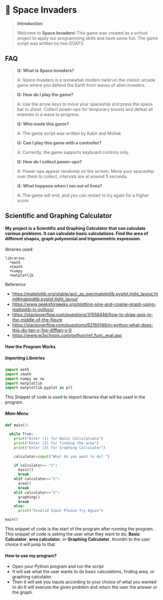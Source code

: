# 🚀 Space Invaders 

> **Introduction**
>
> Welcome to **Space Invaders**! This game was created as a school project to apply our programming skills and have some fun. The game script was written by two GOATS.

## FAQ

> **Q: What is Space Invaders?**
>
> A: Space Invaders is a somewhat modern twist on the classic arcade game where you defend the Earth from waves of alien invaders.

> **Q: How do I play the game?**
>
> A: Use the arrow keys to move your spaceship and press the space bar to shoot. Collect power-ups for temporary boosts and defeat all enemies in a wave to progress.

> **Q: Who made this game?**
>
> A: The game script was written by Kabir and Mohak

> **Q: Can I play this game with a controller?**
>
> A: Currently, the game supports keyboard controls only.

> **Q: How do I collect power-ups?**
>
> A: Power-ups appear randomly on the screen. Move your spaceship over them to collect, intervals are at around 5 seconds.

> **Q: What happens when I run out of lives?**
>
> A: The game will end, and you can restart to try again for a higher score.


## Scientific and Graphing Calculator
#### My project is a Scientific and Graphing Calculator that can calculate various problems. It can calculate basic calculations. Find the area of different shapes, graph polynomial and trigonometric expression. 

libraries used:
```
libraries 
  •math
  •Cmath
  •numpy
  •matplotlib
```

Reference
- https://matplotlib.org/stable/api/_as_gen/matplotlib.pyplot.tight_layout.html#matplotlib.pyplot.tight_layout
- https://www.geeksforgeeks.org/plotting-sine-and-cosine-graph-using-matloplib-in-python/
- https://stackoverflow.com/questions/31556446/how-to-draw-axis-in-the-middle-of-the-figure
- https://stackoverflow.com/questions/62160148/in-python-what-does-this-do-tan-y-1np-difftan-y-0
- https://www.w3schools.com/python/ref_func_eval.asp


#### How the Program Works
##### Importing Libraries
``` python
import math
import cmath
import numpy as np
import matplotlib
import matplotlib.pyplot as plt
```
This Snippet of code is used to import libraries that will be used in the program. 


##### Main Menu
```python
def main():

  while True:
    print("Enter (1) for Basic Calculations")
    print("Enter (2) for finding the area")
    print("Enter (3) for Graphing Calculator")

    calculator=input("What do you want to do? ")

    if calculator== "1":
      basic()
      break
    elif calculator=="2":
      area()
      break
    elif calculator=="3":
      graphing()
      break
    else:
      print("Invalid Input Please Try Agian")

main()
```
This snippet of code is the start of the program after running the program. This snippet of code is asking the user what they want to do; **Basic Calculator**, **area calculator**, or **Graphing Calculator**. Acordin to the user choice it will jump to that 

#### How to use my program?
- Open your Python program and run the script
- It will ask what the user wants to do basic calculations, finding area, or graphing calculator.
- Then it will ask you inputs according to your choice of what you wanted to do 
It will execute the given problem and return the user the answer or the graph.